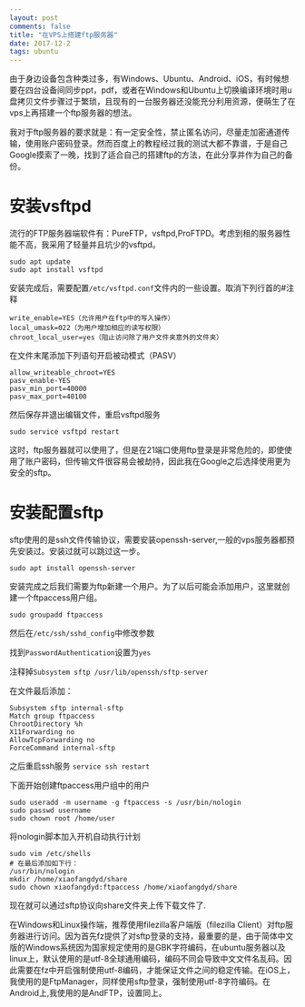 ```yaml
---
layout: post
comments: false
title: "在VPS上搭建ftp服务器"
date: 2017-12-2
tags: ubuntu
---
```


<!--more-->

由于身边设备包含种类过多，有Windows、Ubuntu、Android、iOS，有时候想要在四台设备间同步ppt，pdf，或者在Windows和Ubuntu上切换编译环境时用u盘拷贝文件步骤过于繁琐，且现有的一台服务器还没能充分利用资源，便萌生了在vps上再搭建一个ftp服务器的想法。

我对于ftp服务器的要求就是：有一定安全性，禁止匿名访问，尽量走加密通道传输，使用账户密码登录。然而百度上的教程经过我的测试大都不靠谱，于是自己Google摸索了一晚，找到了适合自己的搭建ftp的方法，在此分享并作为自己的备份。

# 安装vsftpd
流行的FTP服务器端软件有：PureFTP，vsftpd,ProFTPD。考虑到租的服务器性能不高，我采用了轻量并且坑少的vsftpd。
```shell
sudo apt update
sudo apt install vsftpd
```
安装完成后，需要配置`/etc/vsftpd.conf`文件内的一些设置。取消下列行首的#注释

```
write_enable=YES（允许用户在ftp中的写入操作）
local_umask=022（为用户增加相应的读写权限）
chroot_local_user=yes（阻止访问除了用户文件夹意外的文件夹）
```
在文件末尾添加下列语句开启被动模式（PASV）
```
allow_writeable_chroot=YES
pasv_enable-YES
pasv_min_port=40000
pasv_max_port=40100
```
然后保存并退出编辑文件，重启vsftpd服务

`sudo service vsftpd restart`

这时，ftp服务器就可以使用了，但是在21端口使用ftp登录是非常危险的，即使使用了账户密码，但传输文件很容易会被劫持，因此我在Google之后选择使用更为安全的sftp。

# 安装配置sftp

sftp使用的是ssh文件传输协议，需要安装openssh-server,一般的vps服务器都预先安装过。安装过就可以跳过这一步。

`sudo apt install openssh-server`

安装完成之后我们需要为ftp新建一个用户。为了以后可能会添加用户，这里就创建一个ftpaccess用户组。 

`sudo groupadd ftpaccess`

然后在`/etc/ssh/sshd_config`中修改参数

找到`PasswordAuthentication`设置为`yes`

注释掉`Subsystem sftp /usr/lib/openssh/sftp-server`

在文件最后添加：
```
Subsystem sftp internal-sftp
Match group ftpaccess
ChrootDirectory %h
X11Forwarding no
AllowTcpForwarding no
ForceCommand internal-sftp
```

之后重启ssh服务 `service ssh restart`

下面开始创建ftpaccess用户组中的用户

```shell
sudo useradd -m username -g ftpaccess -s /usr/bin/nologin
sudo passwd username
sudo chown root /home/user
```

将nologin脚本加入开机自动执行计划

```shell
sudo vim /etc/shells
# 在最后添加如下行：
/usr/bin/nologin
mkdir /home/xiaofangdyd/share
sudo chown xiaofangdyd:ftpaccess /home/xiaofangdyd/share
```

现在就可以通过sftp协议向share文件夹上传下载文件了.

在Windows和Linux操作端，推荐使用filezilla客户端版（filezilla Client）对ftp服务器进行访问。因为首先fz提供了对sftp登录的支持，最重要的是，由于简体中文版的Windows系统因为国家规定使用的是GBK字符编码，在ubuntu服务器以及linux上，默认使用的是utf-8全球通用编码，编码不同会导致中文文件名乱码。因此需要在fz中开启强制使用utf-8编码，才能保证文件之间的稳定传输。在iOS上，我使用的是FtpManager，同样使用sftp登录，强制使用utf-8字符编码。在Android上,我使用的是AndFTP，设置同上。 